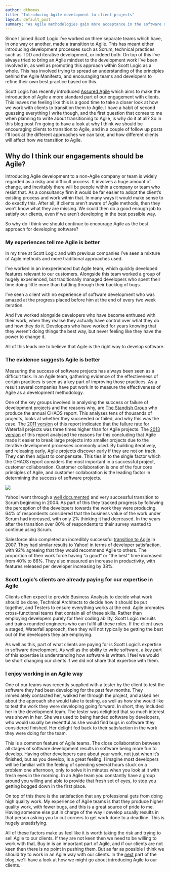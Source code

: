 ```yaml
---
author: dthomas
title: "Introducing Agile development to client projects"
layout: default_post
summary: "As Agile methodologies gain more acceptance in the software development world, should Scott Logic look at introducing Agile to our client projects? And if so how?"
---
```

Since I joined Scott Logic I’ve worked on three separate teams which have, in one way or another, made a transition to Agile. This has meant either introducing development processes such as Scrum, technical practices such as TDD and iterative development, or indeed both. On top of this I’ve always tried to bring an Agile mindset to the development work I’ve been involved in, as well as promoting this approach within Scott Logic as a whole. This has involved trying to spread an understanding of the principles behind the Agile Manifesto, and encouraging teams and developers to refine their own best practice based on this.

Scott Logic has recently introduced [Assured Agile](http://www.scottlogic.com/services/assured-agile/) which aims to make the introduction of Agile a more standard part of our engagement with clients. This leaves me feeling like this is a good time to take a closer look at how we work with clients to transition them to Agile. I have a habit of second guessing everything I write though, and the first question that comes to me when planning to write about transitioning to Agile, is why do it at all? So in this blog post I'm going to have a look at why I think we should be encouraging clients to transition to Agile, and in a couple of follow up posts I'll look at the different approaches we can take, and how different clients will affect how we transition to Agile.

## Why do I think our engagements should be Agile?

Introducing Agile development to a non-Agile company or team is widely regarded as a risky and difficult process. It involves a huge amount of change, and inevitably there will be people within a company or team who resist that. As a consultancy firm it would be far easier to adopt the client’s existing process and work within that. In many ways it would make sense to do exactly this. After all, if clients aren’t aware of Agile methods, then they won’t know what they are missing. We could then do a good enough job to satisfy our clients, even if we aren’t developing in the best possible way.

So why do I think we should continue to encourage Agile as the best approach for developing software?

### My experiences tell me Agile is better

In my time at Scott Logic and with previous companies I’ve seen a mixture of Agile methods and more traditional approaches used.

I’ve worked in an inexperienced but Agile team, which quickly developed features relevant to our customers. Alongside this team worked a group of hugely experienced, but traditionally managed developers who spent their time doing little more than battling through their backlog of bugs.

I’ve seen a client with no experience of software development who was amazed at the progress placed before him at the end of every two week iteration.

And I’ve worked alongside developers who have become enthused with their work, when they realise they actually have control over what they do and how they do it. Developers who have worked for years knowing that they weren’t doing things the best way, but never feeling like they have the power to change it.

All of this leads me to believe that Agile is the right way to develop software.

### The evidence suggests Agile is better

Measuring the success of software projects has always been seen as a difficult task. In an Agile team, gathering evidence of the effectiveness of certain practices is seen as a key part of improving those practices. As a result several companies have put work in to measure the effectiveness of Agile as a development methodology.

One of the key groups involved in analysing the success or failure of development projects and the reasons why, are [The Standish Group](http://www.standishgroup.com/) who produce the annual CHAOS report. This analyses tens of thousands of projects, looks at whether they succeeded or failed, and why this was the case. The [2011 version](http://www.versionone.com/assets/img/files/ChaosManifest_2011.pdf) of this report indicated that the failure rate for Waterfall projects was three times higher than for Agile projects. The [2013 version](http://www.versionone.com/assets/img/files/CHAOSManifesto2013.pdf) of this report analysed the reasons for this concluding that Agile made it easier to break large projects into smaller projects due to the iterative development processes commonly used. By building iteratively, and releasing early, Agile projects discover early if they are not on track. They can then adjust to compensate. This ties in to the single factor which the CHAOS report considers the most important in a successful project, customer collaboration. Customer collaboration is one of the four core principles of Agile, and customer collaboration is the leading factor in determining the success of software projects.

<img src="{{ site.baseurl }}/dthomas/assets/IntroducingAgile/AgileVsWaterfall.jpg"/>

Yahoo! went through a [well documented](http://assets.scrumfoundation.com/downloads/6/YahooAgileRollout.pdf) and very successful transition to Scrum beginning in 2004. As part of this they tracked progress by following the perception of the developers towards the work they were producing. 64% of respondents considered that the business value of the work under Scrum had increased, with only 2% thinking it had decreased. In the years after the transition over 80% of respondents to their survey wanted to continue using Scrum.

Salesforce also completed an incredibly successful [transition to Agile](http://www.forbes.com/sites/stevedenning/2011/04/14/how-marc-benioff-of-salesforce-com-became-the-most-valuable-ceo-of-all/) in 2007. They had similar results to Yahoo! in terms of developer satisfaction, with 92% agreeing that they would recommend Agile to others. The proportion of their work force having “a good” or “the best” time increased from 40% to 86%. They also measured an increase in productivity, with features released per developer increasing by 38%.

### Scott Logic’s clients are already paying for our expertise in Agile
Clients often expect to provide Business Analysts to decide what work should be done, Technical Architects to decide how it should be put together, and Testers to ensure everything works at the end. Agile promotes cross-functional teams that contain all of these skills. Rather than employing developers purely for their coding ability, Scott Logic recruits and trains rounded engineers who can fulfil all these roles. If the client uses a staged, Waterfall approach, then they will not typically
be getting the best out of the developers they are employing.

As well as this, part of what clients are paying for is Scott Logic’s expertise in software development. As well as the ability to write software, a key part of this expertise is understanding how software is written. I feel we would be short changing our clients if we did not share that expertise with them.

### I enjoy working in an Agile way

One of our teams was recently supplied with a tester by the client to test the software they had been developing for the past few months. They immediately contacted her, walked her through the project, and asked her about the approach she would take to testing, as well as how she would like to test the work they were developing going forward. In short, they included her in the development team. The tester was delighted that so much interest was shown in her. She was used to being handed software by developers, who would usually be resentful as she would find bugs in software they considered finished. Her delight fed back to their satisfaction in the work they were doing for the team.

This is a common feature of Agile teams. The close collaboration between all stages of software development results in software being more fun to develop. Having other developers care about your work, not just when it’s finished, but as you develop, is a great feeling. I imagine most developers will be familiar with the feeling of spending several hours stuck on a problem one afternoon, only to solve it in minutes when you look at it with fresh eyes in the morning. In an Agile team you constantly have a group around you willing and able to provide that fresh set of eyes, to stop you getting bogged down in the first place.

On top of this there is the satisfaction that any professional gets from doing high quality work. My experience of Agile teams is that they produce higher quality work, with fewer bugs, and this is a great source of pride to me. Having someone else put in charge of the way I develop usually results in that person asking you to cut corners to get work done to a deadline. This is hugely unsatisfying.

All of these factors make us feel like it is worth taking the risk and trying to sell Agile to our clients. If they are not keen then we need to be willing to work with that. Buy in is an important part of Agile, and if our clients are not keen then there is no point in pushing them. But as far as possible I think we should try to work in an Agile way with our clients. In the <a href="{{site.baseurl}}{% post_url 2014-08-11-a-piecemeal-approach-to-introducing-agile %}">next</a> part of the blog, we'll have a look at how we might go about introducing Agile to our clients.